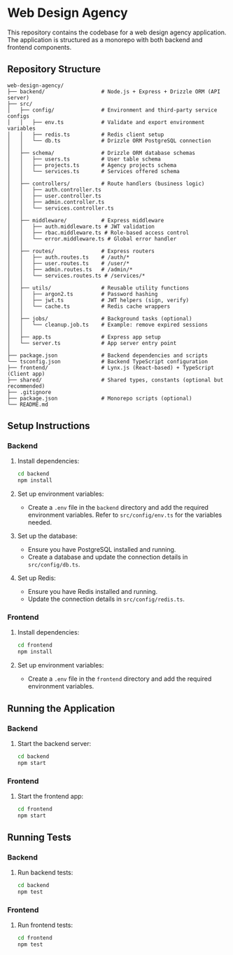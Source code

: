 # Web Design Agency

This repository contains the codebase for a web design agency application. The application is structured as a monorepo with both backend and frontend components.

## Repository Structure

```
web-design-agency/
├── backend/                  # Node.js + Express + Drizzle ORM (API server)
├── src/
│   ├── config/               # Environment and third-party service configs
│   │   ├── env.ts            # Validate and export environment variables
│   │   ├── redis.ts          # Redis client setup
│   │   └── db.ts             # Drizzle ORM PostgreSQL connection
│   │
│   ├── schema/               # Drizzle ORM database schemas
│   │   ├── users.ts          # User table schema
│   │   ├── projects.ts       # Agency projects schema
│   │   └── services.ts       # Services offered schema
│   │
│   ├── controllers/          # Route handlers (business logic)
│   │   ├── auth.controller.ts
│   │   ├── user.controller.ts
│   │   ├── admin.controller.ts
│   │   └── services.controller.ts
│   │
│   ├── middleware/           # Express middleware
│   │   ├── auth.middleware.ts # JWT validation
│   │   ├── rbac.middleware.ts # Role-based access control
│   │   └── error.middleware.ts # Global error handler
│   │
│   ├── routes/               # Express routers
│   │   ├── auth.routes.ts    # /auth/*
│   │   ├── user.routes.ts    # /user/*
│   │   ├── admin.routes.ts   # /admin/*
│   │   └── services.routes.ts # /services/*
│   │
│   ├── utils/                # Reusable utility functions
│   │   ├── argon2.ts         # Password hashing
│   │   ├── jwt.ts            # JWT helpers (sign, verify)
│   │   └── cache.ts          # Redis cache wrappers
│   │
│   ├── jobs/                 # Background tasks (optional)
│   │   └── cleanup.job.ts    # Example: remove expired sessions
│   │
│   ├── app.ts                # Express app setup
│   └── server.ts             # App server entry point
│
├── package.json              # Backend dependencies and scripts
└── tsconfig.json             # Backend TypeScript configuration
├── frontend/                 # Lynx.js (React-based) + TypeScript (Client app)
├── shared/                   # Shared types, constants (optional but recommended)
├── .gitignore
├── package.json              # Monorepo scripts (optional)
└── README.md
```

## Setup Instructions

### Backend

1. Install dependencies:
   ```sh
   cd backend
   npm install
   ```

2. Set up environment variables:
   - Create a `.env` file in the `backend` directory and add the required environment variables. Refer to `src/config/env.ts` for the variables needed.

3. Set up the database:
   - Ensure you have PostgreSQL installed and running.
   - Create a database and update the connection details in `src/config/db.ts`.

4. Set up Redis:
   - Ensure you have Redis installed and running.
   - Update the connection details in `src/config/redis.ts`.

### Frontend

1. Install dependencies:
   ```sh
   cd frontend
   npm install
   ```

2. Set up environment variables:
   - Create a `.env` file in the `frontend` directory and add the required environment variables.

## Running the Application

### Backend

1. Start the backend server:
   ```sh
   cd backend
   npm start
   ```

### Frontend

1. Start the frontend app:
   ```sh
   cd frontend
   npm start
   ```

## Running Tests

### Backend

1. Run backend tests:
   ```sh
   cd backend
   npm test
   ```

### Frontend

1. Run frontend tests:
   ```sh
   cd frontend
   npm test
   ```
